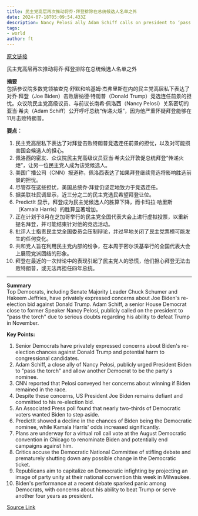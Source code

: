 ```yaml
---
title: 民主党高层再次推动将乔·拜登排除在总统候选人名单之外
date: 2024-07-18T05:09:54.433Z
description: Nancy Pelosi ally Adam Schiff calls on president to ‘pass the torch’ as congressional leaders warn of rising opposition to re-election bid
tags: 
- world
author: ft
---
```


[原文链接](https://ft.com/content/6d473b4b-4576-4ce4-9ab7-26d16f2b3b11)

民主党高层再次推动将乔·拜登排除在总统候选人名单之外

**摘要**  
包括参议院多数党领袖查克·舒默和哈基姆·杰弗里斯在内的民主党高层私下表达了对乔·拜登（Joe Biden）击败唐纳德·特朗普（Donald Trump）竞选连任前景的担忧。众议院民主党高级议员、与前议长南希·佩洛西（Nancy Pelosi）关系密切的亚当·希夫（Adam Schiff）公开呼吁总统“传递火炬”，因为他严重怀疑拜登能够在11月击败特朗普。

**要点：**
1. 民主党高层私下表达了对拜登击败特朗普竞选连任前景的担忧，以及对可能损害国会候选人的担心。
2. 佩洛西的密友、众议院民主党高级议员亚当·希夫公开敦促总统拜登“传递火炬”，让另一位民主党人成为该党候选人。
3. 美国广播公司（CNN）报道称，佩洛西表达了如果拜登继续竞选将影响胜选前景的担忧。
4. 尽管存在这些担忧，美国总统乔·拜登仍坚定地致力于竞选连任。
5. 据美联社民调显示，近三分之二的民主党选民希望拜登让位。
6. PredictIt 显示，拜登成为民主党候选人的胜算下降，而卡玛拉·哈里斯（Kamala Harris）的胜算显著增加。
7. 正在计划于8月在芝加哥举行的民主党全国代表大会上进行虚拟投票，以重新提名拜登，并可能结束针对他的竞选活动。
8. 批评人士指责民主党全国委员会压制辩论，并过早地关闭了民主党票榜可能发生的任何变化。
9. 共和党人旨在利用民主党内部的纷争，在本周于密尔沃基举行的全国代表大会上展现党派团结的形象。
10. 拜登在最近的一次辩论中的表现引起了民主党人的恐慌，他们担心拜登无法击败特朗普，或无法再担任四年总统。

---

 **Summary**  
Top Democrats, including Senate Majority Leader Chuck Schumer and Hakeem Jeffries, have privately expressed concerns about Joe Biden's re-election bid against Donald Trump. Adam Schiff, a senior House Democrat close to former Speaker Nancy Pelosi, publicly called on the president to "pass the torch" due to serious doubts regarding his ability to defeat Trump in November.

**Key Points:**  
1. Senior Democrats have privately expressed concerns about Biden's re-election chances against Donald Trump and potential harm to congressional candidates.
2. Adam Schiff, a close ally of Nancy Pelosi, publicly urged President Biden to "pass the torch" and allow another Democrat to be the party's nominee.
3. CNN reported that Pelosi conveyed her concerns about winning if Biden remained in the race.
4. Despite these concerns, US President Joe Biden remains defiant and committed to his re-election bid.
5. An Associated Press poll found that nearly two-thirds of Democratic voters wanted Biden to step aside.
6. PredictIt showed a decline in the chances of Biden being the Democratic nominee, while Kamala Harris' odds increased significantly.
7. Plans are underway for a virtual roll call vote at the August Democratic convention in Chicago to renominate Biden and potentially end campaigns against him.
8. Critics accuse the Democratic National Committee of stifling debate and prematurely shutting down any possible change in the Democratic ticket.
9. Republicans aim to capitalize on Democratic infighting by projecting an image of party unity at their national convention this week in Milwaukee.
10. Biden's performance at a recent debate sparked panic among Democrats, with concerns about his ability to beat Trump or serve another four years as president.

[Source Link](https://ft.com/content/6d473b4b-4576-4ce4-9ab7-26d16f2b3b11)

